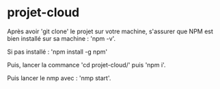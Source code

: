 # projet-cloud

Après avoir 'git clone' le projet sur votre machine, s'assurer que NPM est bien installé sur sa machine : 'npm -v'.

Si pas installé : 'npm install -g npm'

Puis, lancer la commance 'cd projet-cloud/' puis 'npm i'.

Puis lancer le nmp avec : 'nmp start'.
